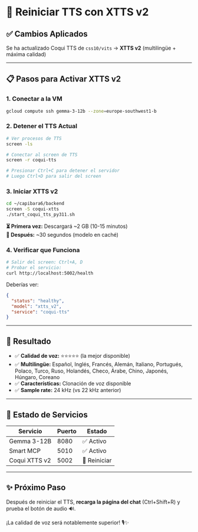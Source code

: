# 🔄 Reiniciar TTS con XTTS v2

## ✅ Cambios Aplicados

Se ha actualizado Coqui TTS de `css10/vits` → **XTTS v2** (multilingüe + máxima calidad)

---

## 📋 Pasos para Activar XTTS v2

### 1. Conectar a la VM

```bash
gcloud compute ssh gemma-3-12b --zone=europe-southwest1-b
```

### 2. Detener el TTS Actual

```bash
# Ver procesos de TTS
screen -ls

# Conectar al screen de TTS
screen -r coqui-tts

# Presionar Ctrl+C para detener el servidor
# Luego Ctrl+D para salir del screen
```

### 3. Iniciar XTTS v2

```bash
cd ~/capibara6/backend
screen -S coqui-xtts
./start_coqui_tts_py311.sh
```

**⏳ Primera vez:** Descargará ~2 GB (10-15 minutos)  
**🚀 Después:** ~30 segundos (modelo en caché)

### 4. Verificar que Funciona

```bash
# Salir del screen: Ctrl+A, D
# Probar el servicio:
curl http://localhost:5002/health
```

Deberías ver:
```json
{
  "status": "healthy",
  "model": "xtts_v2",
  "service": "coqui-tts"
}
```

---

## 🎯 Resultado

- ✅ **Calidad de voz:** ⭐⭐⭐⭐⭐ (la mejor disponible)
- ✅ **Multilingüe:** Español, Inglés, Francés, Alemán, Italiano, Portugués, Polaco, Turco, Ruso, Holandés, Checo, Árabe, Chino, Japonés, Húngaro, Coreano
- ✅ **Características:** Clonación de voz disponible
- ✅ **Sample rate:** 24 kHz (vs 22 kHz anterior)

---

## 🔧 Estado de Servicios

| Servicio | Puerto | Estado |
|----------|--------|--------|
| Gemma 3-12B | 8080 | ✅ Activo |
| Smart MCP | 5010 | ✅ Activo |
| Coqui XTTS v2 | 5002 | 🔄 Reiniciar |

---

## ✨ Próximo Paso

Después de reiniciar el TTS, **recarga la página del chat** (Ctrl+Shift+R) y prueba el botón de audio 🔊.

¡La calidad de voz será notablemente superior! 🎙️✨

